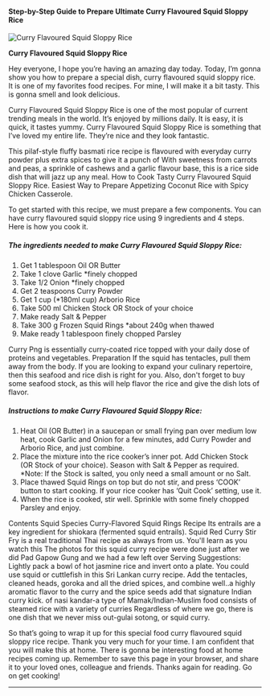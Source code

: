             

#### Step-by-Step Guide to Prepare Ultimate Curry Flavoured Squid Sloppy Rice

![Curry Flavoured Squid Sloppy Rice](https://img-global.cpcdn.com/recipes/1ecb65eb2d7a132c/751x532cq70/curry-flavoured-squid-sloppy-rice-recipe-main-photo.jpg)

**Curry Flavoured Squid Sloppy Rice**

Hey everyone, I hope you’re having an amazing day today. Today, I’m gonna show you how to prepare a special dish, curry flavoured squid sloppy rice. It is one of my favorites food recipes. For mine, I will make it a bit tasty. This is gonna smell and look delicious.

Curry Flavoured Squid Sloppy Rice is one of the most popular of current trending meals in the world. It’s enjoyed by millions daily. It is easy, it is quick, it tastes yummy. Curry Flavoured Squid Sloppy Rice is something that I’ve loved my entire life. They’re nice and they look fantastic.

This pilaf-style fluffy basmati rice recipe is flavoured with everyday curry powder plus extra spices to give it a punch of With sweetness from carrots and peas, a sprinkle of cashews and a garlic flavour base, this is a rice side dish that will jazz up any meal. How to Cook Tasty Curry Flavoured Squid Sloppy Rice. Easiest Way to Prepare Appetizing Coconut Rice with Spicy Chicken Casserole.

To get started with this recipe, we must prepare a few components. You can have curry flavoured squid sloppy rice using 9 ingredients and 4 steps. Here is how you cook it.

##### The ingredients needed to make Curry Flavoured Squid Sloppy Rice:

1.  Get 1 tablespoon Oil OR Butter
2.  Take 1 clove Garlic \*finely chopped
3.  Take 1/2 Onion \*finely chopped
4.  Get 2 teaspoons Curry Powder
5.  Get 1 cup (\*180ml cup) Arborio Rice
6.  Take 500 ml Chicken Stock OR Stock of your choice
7.  Make ready Salt & Pepper
8.  Take 300 g Frozen Squid Rings \*about 240g when thawed
9.  Make ready 1 tablespoon finely chopped Parsley

Curry Png is essentially curry-coated rice topped with your daily dose of proteins and vegetables. Preparation If the squid has tentacles, pull them away from the body. If you are looking to expand your culinary repertoire, then this seafood and rice dish is right for you. Also, don't forget to buy some seafood stock, as this will help flavor the rice and give the dish lots of flavor.

##### Instructions to make Curry Flavoured Squid Sloppy Rice:

1.  Heat Oil (OR Butter) in a saucepan or small frying pan over medium low heat, cook Garlic and Onion for a few minutes, add Curry Powder and Arborio Rice, and just combine.
2.  Place the mixture into the rice cooker’s inner pot. Add Chicken Stock (OR Stock of your choice). Season with Salt & Pepper as required. \*Note: If the Stock is salted, you only need a small amount or no Salt.
3.  Place thawed Squid Rings on top but do not stir, and press ‘COOK’ button to start cooking. If your rice cooker has ‘Quit Cook’ setting, use it.
4.  When the rice is cooked, stir well. Sprinkle with some finely chopped Parsley and enjoy.

Contents Squid Species Curry-Flavored Squid Rings Recipe Its entrails are a key ingredient for shiokara (fermented squid entrails). Squid Red Curry Stir Fry is a real traditional Thai recipe as always from us. You'll learn as you watch this The photos for this squid curry recipe were done just after we did Pad Gapow Gung and we had a few left over Serving Suggestions: Lightly pack a bowl of hot jasmine rice and invert onto a plate. You could use squid or cuttlefish in this Sri Lankan curry recipe. Add the tentacles, cleaned heads, goroka and all the dried spices, and combine well..a highly aromatic flavor to the curry and the spice seeds add that signature Indian curry kick. of nasi kandar-a type of Mamak/Indian-Muslim food consists of steamed rice with a variety of curries Regardless of where we go, there is one dish that we never miss out-gulai sotong, or squid curry.

So that’s going to wrap it up for this special food curry flavoured squid sloppy rice recipe. Thank you very much for your time. I am confident that you will make this at home. There is gonna be interesting food at home recipes coming up. Remember to save this page in your browser, and share it to your loved ones, colleague and friends. Thanks again for reading. Go on get cooking!

* * *